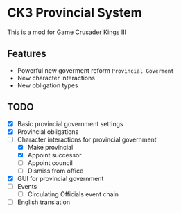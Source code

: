 # CK3 Provincial System

This is a mod for Game Crusader Kings III

## Features

* Powerful new goverment reform `Provincial Goverment`
* New character interactions
* New obligation types

## TODO
- [x] Basic provincial government settings
- [x] Provincial obligations
- [ ] Character interactions for provincial government
  - [x] Make provincial
  - [x] Appoint successor
  - [ ] Appoint council
  - [ ] Dismiss from office
- [x] GUI for provincial government
- [ ] Events
  - [ ] Circulating Officials event chain
- [ ] English translation
